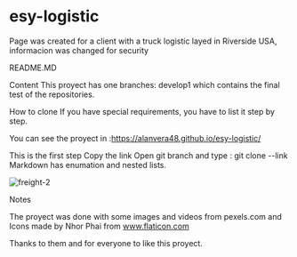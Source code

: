 # esy-logistic
Page was created for a client with a truck logistic layed in Riverside USA, informacion was changed for security

README.MD

Content
This proyect has one branches: develop1 which contains the final test of the repositories.

How to clone
If you have special requirements, you have to list it step by step.

You can see the proyect in :https://alanvera48.github.io/esy-logistic/

This is the first step
Copy the link 
Open git branch and type : git clone --link
Markdown has enumation and nested lists.

![freight-2](https://user-images.githubusercontent.com/70673103/115097323-bc6c5f00-9eff-11eb-9dab-0698a2bff496.jpg)


Notes

The proyect was done with some images and videos from pexels.com and Icons made by Nhor Phai  from www.flaticon.com

Thanks to them and for everyone to like this proyect.

